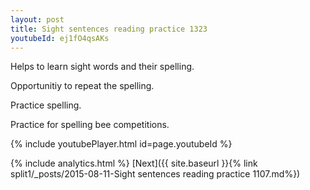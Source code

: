 ```yaml
---
layout: post
title: Sight sentences reading practice 1323
youtubeId: ej1fO4qsAKs
---
```

 
 
Helps to learn sight words and their spelling.

Opportunitiy to repeat the spelling. 

Practice spelling. 
 
Practice for spelling bee competitions. 
 
{% include youtubePlayer.html id=page.youtubeId %}
 
 
{% include analytics.html %} 
[Next]({{ site.baseurl }}{% link  split1/_posts/2015-08-11-Sight sentences reading practice 1107.md%})
 
